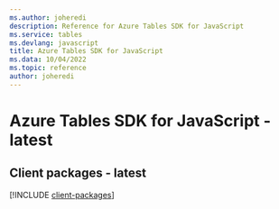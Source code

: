 ```yaml
---
ms.author: joheredi
description: Reference for Azure Tables SDK for JavaScript
ms.service: tables
ms.devlang: javascript
title: Azure Tables SDK for JavaScript
ms.data: 10/04/2022
ms.topic: reference
author: joheredi
---
```

# Azure Tables SDK for JavaScript - latest

## Client packages - latest
[!INCLUDE [client-packages](tables-client-index.md)]